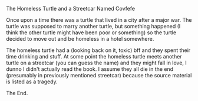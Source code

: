 The Homeless Turtle and a Streetcar Named Covfefe

Once upon a time there was a turtle that lived in a city after a major war. The turtle was supposed to marry another turtle, but something happened (I think the other turtle might have been poor or something) so the turtle decided to move out and be homeless in a hotel somewhere.

The homeless turtle had a (looking back on it, toxic) bff and they spent their time drinking and stuff. At some point the homeless turtle meets another turtle on a streetcar (you can guess the name) and they might fall in love, I dunno I didn't actually read the book. I assume they all die in the end (presumably in previously mentioned streetcar) because the source material is listed as a tragedy.

The End.
